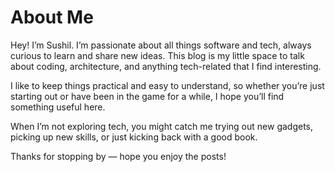 # About Me

Hey! I’m Sushil. I’m passionate about all things software and tech, always curious to learn and share new ideas. This blog is my little space to talk about coding, architecture, and anything tech-related that I find interesting.

I like to keep things practical and easy to understand, so whether you’re just starting out or have been in the game for a while, I hope you’ll find something useful here.

When I’m not exploring tech, you might catch me trying out new gadgets, picking up new skills, or just kicking back with a good book.

Thanks for stopping by — hope you enjoy the posts!
